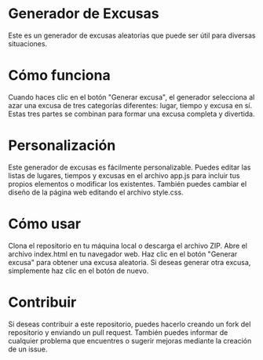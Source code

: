 <h1>Generador de Excusas</h1>
Este es un generador de excusas aleatorias que puede ser útil para diversas situaciones.

<h1>Cómo funciona</h1>
Cuando haces clic en el botón "Generar excusa", el generador selecciona al azar una excusa de tres categorías diferentes: lugar, tiempo y excusa en sí. Estas tres partes se combinan para formar una excusa completa y divertida.

<h1>Personalización</h1>
Este generador de excusas es fácilmente personalizable. Puedes editar las listas de lugares, tiempos y excusas en el archivo app.js para incluir tus propios elementos o modificar los existentes. También puedes cambiar el diseño de la página web editando el archivo style.css.

<h1>Cómo usar</h1>
Clona el repositorio en tu máquina local o descarga el archivo ZIP.
Abre el archivo index.html en tu navegador web.
Haz clic en el botón "Generar excusa" para obtener una excusa aleatoria.
Si deseas generar otra excusa, simplemente haz clic en el botón de nuevo.
<h1>Contribuir</h1>
Si deseas contribuir a este repositorio, puedes hacerlo creando un fork del repositorio y enviando un pull request. También puedes informar de cualquier problema que encuentres o sugerir mejoras mediante la creación de un issue.
